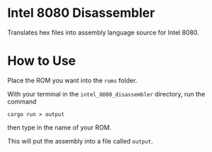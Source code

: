# Intel 8080 Disassembler

Translates hex files into assembly language source for Intel 8080.

# How to Use

Place the ROM you want into the ```roms``` folder.

With your terminal in the ```intel_8080_disassembler``` directory, run the command
```
cargo run > output
```
then type in the name of your ROM.

This will put the assembly into a file called ```output```.